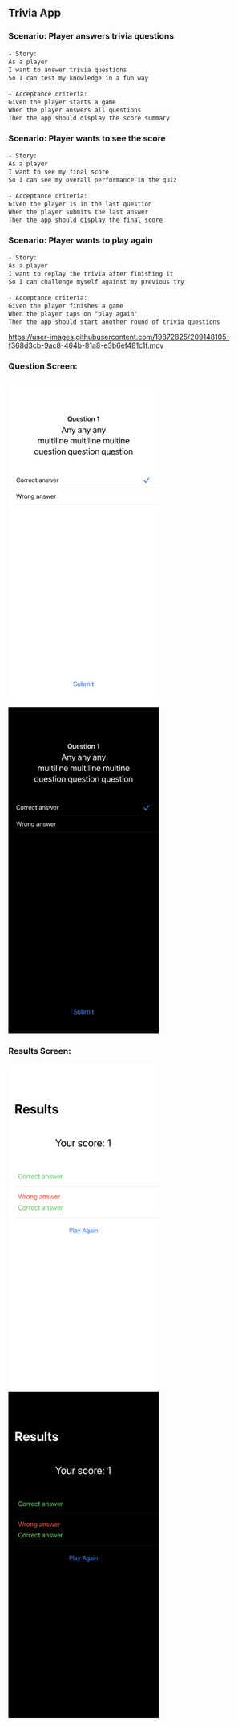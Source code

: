 ## Trivia App

### Scenario: Player answers trivia questions
```
- Story:
As a player
I want to answer trivia questions
So I can test my knowledge in a fun way

- Acceptance criteria:
Given the player starts a game
When the player answers all questions
Then the app should display the score summary
```

### Scenario: Player wants to see the score
```
- Story:
As a player
I want to see my final score
So I can see my overall performance in the quiz

- Acceptance criteria:
Given the player is in the last question
When the player submits the last answer
Then the app should display the final score
```

### Scenario: Player wants to play again
```
- Story:
As a player
I want to replay the trivia after finishing it
So I can challenge myself against my previous try

- Acceptance criteria:
Given the player finishes a game
When the player taps on "play again"
Then the app should start another round of trivia questions
```


https://user-images.githubusercontent.com/19872825/209148105-f368d3cb-9ac8-464b-81a8-e3b6ef481c1f.mov


### Question Screen:

<p>
  <img src="./TriviaApp/TriviaAppSnapshotTests/snapshots/ANSWER_SELECTED_light.png" width="300" />
  <img src="./TriviaApp/TriviaAppSnapshotTests/snapshots/ANSWER_SELECTED_dark.png" width="300" />
</p>

### Results Screen:

<p>
  <img src="./TriviaApp/TriviaAppSnapshotTests/snapshots/RESULTS_light.png" width="300" />
  <img src="./TriviaApp/TriviaAppSnapshotTests/snapshots/RESULTS_dark.png" width="300" />
</p>
